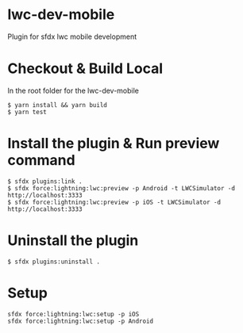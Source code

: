 # lwc-dev-mobile
Plugin for sfdx lwc mobile development

# Checkout & Build  Local

In the root folder for the lwc-dev-mobile
```sh-session
$ yarn install && yarn build
$ yarn test 
```

# Install the plugin & Run preview command
```sh-session
$ sfdx plugins:link .
$ sfdx force:lightning:lwc:preview -p Android -t LWCSimulator -d http://localhost:3333
$ sfdx force:lightning:lwc:preview -p iOS -t LWCSimulator -d http://localhost:3333
```
# Uninstall the plugin
```
$ sfdx plugins:uninstall . 
```
# Setup
```
sfdx force:lightning:lwc:setup -p iOS
sfdx force:lightning:lwc:setup -p Android
